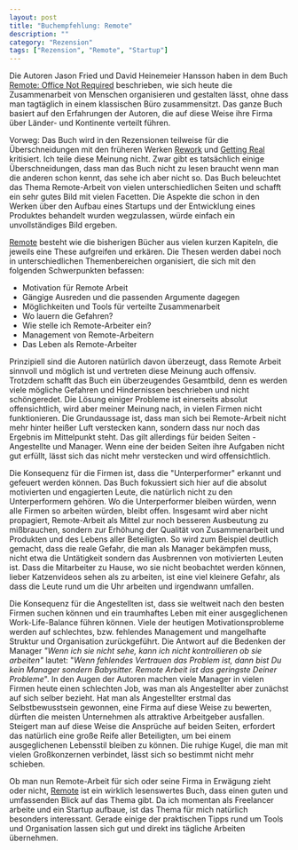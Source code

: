 ```yaml
---
layout: post
title: "Buchempfehlung: Remote"
description: ""
category: "Rezension"
tags: ["Rezension", "Remote", "Startup"]
---
```


Die Autoren Jason Fried und David Heinemeier Hansson haben in dem Buch [Remote: Office Not Required][1] beschrieben, wie sich heute die Zusammenarbeit von Menschen organisieren und gestalten lässt, ohne dass man tagtäglich in einem klassischen Büro zusammensitzt. Das ganze Buch basiert auf den Erfahrungen der Autoren, die auf diese Weise ihre Firma über Länder- und Kontinente verteilt führen.

Vorweg: Das Buch wird in den Rezensionen teilweise für die Überschneidungen mit den früheren Werken [Rework][2] und [Getting Real][3] kritisiert. Ich teile diese Meinung nicht. Zwar gibt es tatsächlich einige Überschneidungen, dass man das Buch nicht zu lesen braucht wenn man die anderen schon kennt, das sehe ich aber nicht so. Das Buch beleuchtet das Thema Remote-Arbeit von vielen unterschiedlichen Seiten und schafft ein sehr gutes Bild mit vielen Facetten. Die Aspekte die schon in den Werken über den Aufbau eines Startups und der Entwicklung eines Produktes behandelt wurden wegzulassen, würde einfach ein unvollständiges Bild ergeben.

[Remote][1] besteht wie die bisherigen Bücher aus vielen kurzen Kapiteln, die jeweils eine These aufgreifen und erkären. Die Thesen werden dabei noch in unterschiedlichen Themenbereichen organisiert, die sich mit den folgenden Schwerpunkten befassen:

- Motivation für Remote Arbeit
- Gängige Ausreden und die passenden Argumente dagegen
- Möglichkeiten und Tools für verteilte Zusammenarbeit
- Wo lauern die Gefahren?
- Wie stelle ich Remote-Arbeiter ein?
- Management von Remote-Arbeitern
- Das Leben als Remote-Arbeiter

Prinzipiell sind die Autoren natürlich davon überzeugt, dass Remote Arbeit sinnvoll und möglich ist und vertreten diese Meinung auch offensiv. Trotzdem schafft das Buch ein überzeugendes Gesamtbild, denn es werden viele mögliche Gefahren und Hindernissen beschrieben und nicht schöngeredet. Die Lösung einiger Probleme ist einerseits absolut offensichtlich, wird aber meiner Meinung nach, in vielen Firmen nicht funktionieren. Die Grundaussage ist, dass man sich bei Remote-Arbeit nicht mehr hinter heißer Luft verstecken kann, sondern dass nur noch das Ergebnis im Mittelpunkt steht. Das gilt allerdings für beiden Seiten - Angestellte und Manager. Wenn eine der beiden Seiten ihre Aufgaben nicht gut erfüllt, lässt sich das nicht mehr verstecken und wird offensichtlich.

Die Konsequenz für die Firmen ist, dass die "Unterperformer" erkannt und gefeuert werden können. Das Buch fokussiert sich hier auf die absolut motivierten und engagierten Leute, die natürlich nicht zu den Unterperformern gehören. Wo die Unterperformer bleiben würden, wenn alle Firmen so arbeiten würden, bleibt offen. Insgesamt wird aber nicht propagiert, Remote-Arbeit als Mittel zur noch besseren Ausbeutung zu mißbrauchen, sondern zur Erhöhung der Qualität von Zusammenarbeit und Produkten und des Lebens aller Beteiligten. So wird zum Beispiel deutlich gemacht, dass die reale Gefahr, die man als Manager bekämpfen muss, nicht etwa die Untätigkeit sondern das Ausbrennen von motivierten Leuten ist. Dass die Mitarbeiter zu Hause, wo sie nicht beobachtet werden können, lieber Katzenvideos sehen als zu arbeiten, ist eine viel kleinere Gefahr, als dass die Leute rund um die Uhr arbeiten und irgendwann umfallen.

Die Konsequenz für die Angestellten ist, dass sie weltweit nach den besten Firmen suchen können und ein traumhaftes Leben mit einer ausgeglichenen Work-Life-Balance führen können. Viele der heutigen Motivationsprobleme werden auf schlechtes, bzw. fehlendes Management und mangelhafte Struktur und Organisation zurückgeführt. Die Antwort auf die Bedenken der Manager <em>"Wenn ich sie nicht sehe, kann ich nicht kontrollieren ob sie arbeiten"</em> lautet: "<em>Wenn fehlendes Vertrauen das Problem ist, dann bist Du kein Manager sondern Babysitter. Remote Arbeit ist das geringste Deiner Probleme</em>". In den Augen der Autoren machen viele Manager in vielen Firmen heute einen schlechten Job, was man als Angestellter aber zunächst auf sich selber bezieht. Hat man als Angestellter erstmal das Selbstbewusstsein gewonnen, eine Firma auf diese Weise zu bewerten, dürften die meisten Unternehmen als attraktive Arbeitgeber ausfallen. Steigert man auf diese Weise die Ansprüche auf beiden Seiten, erfordert das natürlich eine große Reife aller Beteiligten, um bei einem ausgeglichenen Lebensstil bleiben zu können. Die ruhige Kugel, die man mit vielen Großkonzernen verbindet, lässt sich so bestimmt nicht mehr schieben.

Ob man nun Remote-Arbeit für sich oder seine Firma in Erwägung zieht oder nicht, [Remote][1] ist ein wirklich lesenswertes Buch, dass einen guten und umfassenden Blick auf das Thema gibt. Da ich momentan als Freelancer arbeite und ein Startup aufbaue, ist das Thema für mich natürlich besonders interessant. Gerade einige der praktischen Tipps rund um Tools und Organisation lassen sich gut und direkt ins tägliche Arbeiten übernehmen.

[1]: http://www.amazon.de/gp/product/0804137501/ref=as_li_ss_tl?ie=UTF8&camp=1638&creative=19454&creativeASIN=0804137501&linkCode=as2&tag=wwwnilsloewed-21
[2]: http://www.amazon.de/gp/product/0307463745/ref=as_li_ss_tl?ie=UTF8&camp=1638&creative=19454&creativeASIN=0307463745&linkCode=as2&tag=wwwnilsloewed-21"
[3]: http://www.amazon.de/gp/product/0578012812/ref=as_li_ss_tl?ie=UTF8&camp=1638&creative=19454&creativeASIN=0578012812&linkCode=as2&tag=wwwnilsloewed-21
